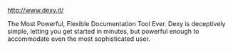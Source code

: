 http://www.dexy.it/

The Most Powerful, Flexible Documentation Tool Ever.
Dexy is deceptively simple, letting you get started in minutes, but powerful enough to accommodate even the most sophisticated user.
